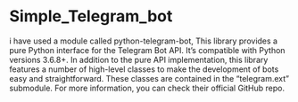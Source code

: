 # Simple_Telegram_bot

i have used a module called python-telegram-bot, This library provides a pure Python interface for the Telegram Bot API.
It’s compatible with Python versions 3.6.8+.
In addition to the pure API implementation, this library features a number of high-level classes to make the development of bots easy and straightforward.
These classes are contained in the “telegram.ext” submodule.
For more information, you can check their official GitHub repo.

